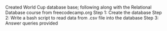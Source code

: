 Created World Cup database base; following along with the Relational Database course from freecodecamp.org
Step 1: Create the database
Step 2: Write a bash script to read data from .csv file into the database
Step 3: Answer queries provided
